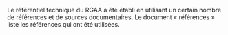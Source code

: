 Le référentiel technique du RGAA a été établi en utilisant un certain nombre de références et de sources documentaires. Le document « références » liste les références qui ont été utilisées.
